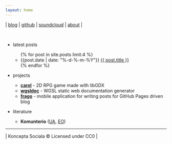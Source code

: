 ```yaml
---
layout: home
---
```


| [blog](blog) | [github](https://github.com/konceptosociala/) | [soundcloud](https://soundcloud.com/janesnote) | [about](about) |

<br>

* latest posts
	<ul>
		{% for post in site.posts limit:4 %}
		<li>
			{{post.date | date: "%-d-%-m-%Y"}}
			<a href="{{ post.url }}">{{ post.title }}</a>
		</li>
		{% endfor %}
	</ul>

* projects
	* [**carol**](https://github.com/konceptosociala/carol) - 2D RPG game made with libGDX 
    * [**wgsldoc**](https://github.com/konceptosociala/wgsldoc) - WGSL static web documentation generator
	* [**frago**](https://github.com/konceptosociala/frago) - mobile application for writing posts for GitHub Pages driven blog 

* literature
	* **Komunterio** ([UA](https://github.com/konceptosociala/Komunterio-UA), [EO](https://github.com/konceptosociala/Komunterio-EO))

---

| Koncepta Sociala © Licensed under CC0 |
